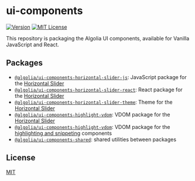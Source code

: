 # ui-components

[![Version](https://img.shields.io/npm/v/@algolia/ui-components-horizontal-slider-js.svg?style=flat-square)](https://www.npmjs.com/package/@algolia/ui-components-horizontal-slider-js) [![MIT License](https://img.shields.io/badge/License-MIT-green.svg?style=flat-square)](LICENSE)

This repository is packaging the Algolia UI components, available for Vanilla JavaScript and React.

## Packages

- [`@algolia/ui-components-horizontal-slider-js`](/packages/horizontal-slider-js): JavaScript package for the [Horizontal Slider](/packages/horizontal-slider-js)
- [`@algolia/ui-components-horizontal-slider-react`](/packages/horizontal-slider-react): React package for the [Horizontal Slider](/packages/horizontal-slider-react)
- [`@algolia/ui-components-horizontal-slider-theme`](/packages/horizontal-slider-theme): Theme for the [Horizontal Slider](/packages/horizontal-slider-js)
- [`@algolia/ui-components-highlight-vdom`](/packages/horizontal-slider-vdom): VDOM package for the [Horizontal Slider](/packages/horizontal-slider-js)
- [`@algolia/ui-components-highlight-vdom`](/packages/highlight-vdom): VDOM package for the [highlighting and snippeting](https://www.algolia.com/doc/guides/building-search-ui/ui-and-ux-patterns/highlighting-snippeting/react-hooks/) components
- [`@algolia/ui-components-shared`](/packages/shared): shared utilities between packages

## License

[MIT](LICENSE)
